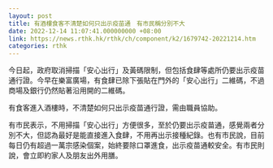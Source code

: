 ```yaml
---
layout: post
title: 有酒樓食客不清楚如何只出示疫苗通　有市民稱分別不大
date: 2022-12-14 11:07:41.000000000 +08:00
link: https://news.rthk.hk/rthk/ch/component/k2/1679742-20221214.htm
categories: rthk
---
```


今日起，政府取消掃描「安心出行」及黃碼限制，但包括食肆等處所仍要出示疫苗通行證。今早在樂富廣場，有食肆已除下張貼在門外的「安心出行」二維碼，不過商場及銀行仍然貼著沿用開的二維碼。 

有食客進入酒樓時，不清楚如何只出示疫苗通行證，需由職員協助。 

有市民表示，不用掃描「安心出行」方便很多，至於仍要出示疫苗通，感覺兩者分別不大，但認為最好是能直接進入食肆，不用再出示接種紀錄。也有市民說，目前每日仍有超過一萬宗感染個案，始終要除口罩進食，出示疫苗通較安全。有市民則說，會立即約家人及朋友出外用膳。
